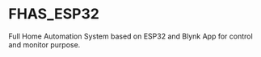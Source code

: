 # FHAS_ESP32
Full Home Automation System based on ESP32 and Blynk App for control and monitor purpose.
